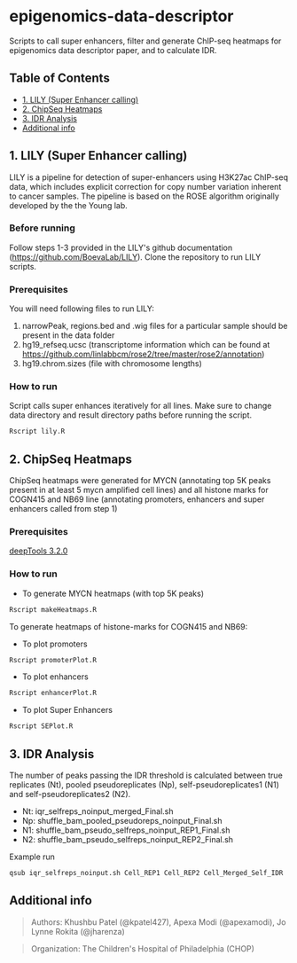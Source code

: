 # epigenomics-data-descriptor
Scripts to call super enhancers, filter and generate ChIP-seq heatmaps for epigenomics data descriptor paper, and to calculate IDR.

## Table of Contents
- [1. LILY (Super Enhancer calling)](#1.%20LILY%20(Super%20Enhancer%20calling))
- [2. ChipSeq Heatmaps](#2.%20ChipSeq%20Heatmaps)
- [3. IDR Analysis](#3.%20IDR%20Analysis)
- [Additional info](#Additional%20info)

<a name="1. LILY (Super Enhancer calling)"></a>
## 1. LILY (Super Enhancer calling)
LILY is a pipeline for detection of super-enhancers using H3K27ac ChIP-seq data, which includes explicit correction for copy number variation inherent to cancer samples. The pipeline is based on the ROSE algorithm originally developed by the the Young lab. 

### Before running
Follow steps 1-3 provided in the LILY's github documentation (https://github.com/BoevaLab/LILY). Clone the repository to run LILY scripts.

### Prerequisites
You will need following files to run LILY:
1. narrowPeak, regions.bed and .wig files for a particular sample should be present in the data folder
2. hg19_refseq.ucsc (transcriptome information which can be found at https://github.com/linlabbcm/rose2/tree/master/rose2/annotation)
3. hg19.chrom.sizes (file with chromosome lengths)

### How to run 
Script calls super enhances iteratively for all lines. Make sure to change data directory and result directory paths before running the script.
```R
Rscript lily.R
```

<a name="2. ChipSeq Heatmaps"></a>
## 2. ChipSeq Heatmaps
ChipSeq heatmaps were generated for MYCN (annotating top 5K peaks present in at least 5 mycn amplified cell lines) and all histone marks for COGN415 and NB69 line (annotating promoters, enhancers and super enhancers called from step 1)

### Prerequisites
[deepTools 3.2.0](https://deeptools.readthedocs.io/en/develop/content/installation.html)

### How to run
* To generate MYCN heatmaps (with top 5K peaks)
```R
Rscript makeHeatmaps.R
```

To generate heatmaps of histone-marks for COGN415 and NB69:
* To plot promoters
```R
Rscript promoterPlot.R
```
* To plot enhancers
```R
Rscript enhancerPlot.R
```
* To plot Super Enhancers
```R
Rscript SEPlot.R
```

<a name="IDR Analysis"></a>
## 3. IDR Analysis

The number of peaks passing the IDR threshold is calculated between true replicates (Nt), pooled pseudoreplicates (Np), self-pseudoreplicates1 (N1) and self-pseudoreplicates2 (N2).

* Nt: iqr_selfreps_noinput_merged_Final.sh
* Np: shuffle_bam_pooled_pseudoreps_noinput_Final.sh
* N1: shuffle_bam_pseudo_selfreps_noinput_REP1_Final.sh
* N2: shuffle_bam_pseudo_selfreps_noinput_REP2_Final.sh

Example run
```bash
qsub iqr_selfreps_noinput.sh Cell_REP1 Cell_REP2 Cell_Merged_Self_IDR
```

<a name="Additional info"></a>
## Additional info
> Authors: Khushbu Patel (@kpatel427), Apexa Modi (@apexamodi), Jo Lynne Rokita (@jharenza)

> Organization: The Children's Hospital of Philadelphia (CHOP)

